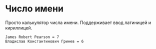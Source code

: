 # Число имени
Просто калькулятор числа имени. Поддерживает ввод латиницей и кириллицей.
```
James Robert Pearson = 7
Владислав Константинович Гринев = 6
```
